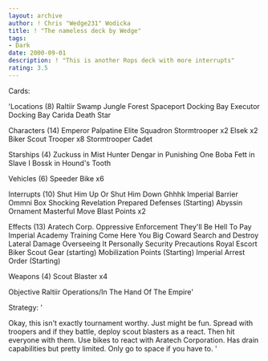 ```yaml
---
layout: archive
author: ! Chris "Wedge231" Wodicka
title: ! "The nameless deck by Wedge"
tags:
- Dark
date: 2000-09-01
description: ! "This is another Rops deck with more interrupts"
rating: 3.5
---
```

Cards: 

'Locations (8)
Raltiir
Swamp
Jungle
Forest
Spaceport Docking Bay
Executor Docking Bay
Carida
Death Star

Characters (14)
Emperor Palpatine
Elite Squadron Stormtrooper x2
Elsek x2
Biker Scout Trooper x8
Stormtrooper Cadet

Starships (4)
Zuckuss in Mist Hunter
Dengar in Punishing One
Boba Fett in Slave I
Bossk in Hound's Tooth

Vehicles (6)
Speeder Bike x6

Interrupts (10)
Shut Him Up Or Shut Him Down
Ghhhk
Imperial Barrier
Ommni Box
Shocking Revelation
Prepared Defenses (Starting)
Abyssin Ornament
Masterful Move
Blast Points x2

Effects (13)
Aratech Corp.
Oppressive Enforcement
They'll Be Hell To Pay
Imperial Academy Training
Come Here You Big Coward
Search and Destroy
Lateral Damage
Overseeing It Personally
Security Precautions
Royal Escort
Biker Scout Gear (starting)
Mobilization Points (Starting)
Imperial Arrest Order (Starting)

Weapons (4)
Scout Blaster x4

Objective
Raltiir Operations/In The Hand Of The Empire'

Strategy: '

Okay, this isn't exactly tournament worthy. Just might be fun. Spread with troopers and if they battle, deploy scout blasters as a react. Then hit everyone with them. Use bikes to react with Aratech Corporation. Has drain capabilities but pretty limited. Only go to space if you have to.  '